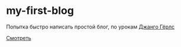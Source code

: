 # my-first-blog

Попытка быстро написать простой блог, по урокам <a href="http://tutorial.djangogirls.org/ru/">Джанго Гёрлс</a>

<a href="http://vladisgrig.pythonanywhere.com/">Смотреть</a>
